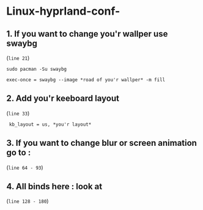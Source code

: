 # Linux-hyprland-conf-

## 1. If you want to change you'r wallper use swaybg 
(`line 21`)

```sudo pacman -Su swaybg```

``exec-once = swaybg --image *road of you'r wallper* -m fill``

## 2. Add you'r keeboard layout 
(`line 33`)

`` kb_layout = us, *you'r layout*``

## 3. If you want to change blur or screen animation go to : 

(`line 64 - 93`)

## 4. All binds here : look at 

(`line 128 - 180`)

